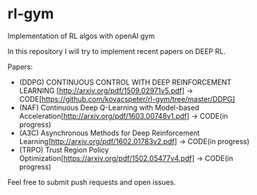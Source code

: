 # rl-gym
Implementation of RL algos with openAI gym

In this repository I will try to implement recent papers on DEEP RL.

Papers: 
 * (DDPG) CONTINUOUS CONTROL WITH DEEP REINFORCEMENT LEARNING [http://arxiv.org/pdf/1509.02971v5.pdf] -> CODE[https://github.com/kovacspeter/rl-gym/tree/master/DDPG]
 * (NAF)  Continuous Deep Q-Learning with Model-based Acceleration[http://arxiv.org/pdf/1603.00748v1.pdf] -> CODE(in progress)
 * (A3C)  Asynchronous Methods for Deep Reinforcement Learning[http://arxiv.org/pdf/1602.01783v2.pdf] -> CODE(in progress)
 * (TRPO) Trust Region Policy Optimization[https://arxiv.org/pdf/1502.05477v4.pdf] -> CODE(in progress)
 
 Feel free to submit push requests and open issues.
